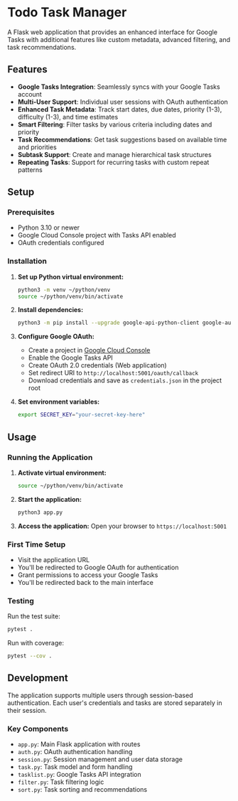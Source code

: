 # Todo Task Manager

A Flask web application that provides an enhanced interface for Google Tasks with additional features like custom metadata, advanced filtering, and task recommendations.

## Features

- **Google Tasks Integration**: Seamlessly syncs with your Google Tasks account
- **Multi-User Support**: Individual user sessions with OAuth authentication
- **Enhanced Task Metadata**: Track start dates, due dates, priority (1-3), difficulty (1-3), and time estimates
- **Smart Filtering**: Filter tasks by various criteria including dates and priority
- **Task Recommendations**: Get task suggestions based on available time and priorities
- **Subtask Support**: Create and manage hierarchical task structures
- **Repeating Tasks**: Support for recurring tasks with custom repeat patterns

## Setup

### Prerequisites
- Python 3.10 or newer
- Google Cloud Console project with Tasks API enabled
- OAuth credentials configured

### Installation

1. **Set up Python virtual environment:**
   ```bash
   python3 -m venv ~/python/venv
   source ~/python/venv/bin/activate
   ```

2. **Install dependencies:**
   ```bash
   python3 -m pip install --upgrade google-api-python-client google-auth-httplib2 google-auth-oauthlib flask pytest
   ```

3. **Configure Google OAuth:**
   - Create a project in [Google Cloud Console](https://console.cloud.google.com/)
   - Enable the Google Tasks API
   - Create OAuth 2.0 credentials (Web application)
   - Set redirect URI to `http://localhost:5001/oauth/callback`
   - Download credentials and save as `credentials.json` in the project root

4. **Set environment variables:**
   ```bash
   export SECRET_KEY="your-secret-key-here"
   ```

## Usage

### Running the Application

1. **Activate virtual environment:**
   ```bash
   source ~/python/venv/bin/activate
   ```

2. **Start the application:**
   ```bash
   python3 app.py
   ```

3. **Access the application:**
   Open your browser to `https://localhost:5001`

### First Time Setup
- Visit the application URL
- You'll be redirected to Google OAuth for authentication
- Grant permissions to access your Google Tasks
- You'll be redirected back to the main interface

### Testing

Run the test suite:
```bash
pytest .
```

Run with coverage:
```bash
pytest --cov .
```

## Development

The application supports multiple users through session-based authentication. Each user's credentials and tasks are stored separately in their session.

### Key Components
- `app.py`: Main Flask application with routes
- `auth.py`: OAuth authentication handling
- `session.py`: Session management and user data storage
- `task.py`: Task model and form handling
- `tasklist.py`: Google Tasks API integration
- `filter.py`: Task filtering logic
- `sort.py`: Task sorting and recommendations